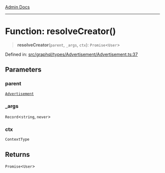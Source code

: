 [Admin Docs](/)

***

# Function: resolveCreator()

> **resolveCreator**(`parent`, `_args`, `ctx`): `Promise`\<`User`\>

Defined in: [src/graphql/types/Advertisement/Advertisement.ts:37](https://github.com/syedali237/talawa-api/blob/2d0d513d5268a339b8dac6b4711f8e71e79fc0e4/src/graphql/types/Advertisement/Advertisement.ts#L37)

## Parameters

### parent

[`Advertisement`](../type-aliases/Advertisement.md)

### \_args

`Record`\<`string`, `never`\>

### ctx

`ContextType`

## Returns

`Promise`\<`User`\>
